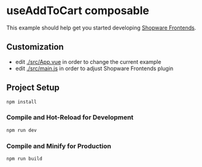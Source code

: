 # useAddToCart composable

This example should help get you started developing [Shopware Frontends](https://github.com/shopware/frontends).

## Customization

- edit [./src/App.vue](./src/App.vue) in order to change the current example
- edit [./src/main.js](./src/main.js) in order to adjust Shopware Frontends plugin

## Project Setup

```sh
npm install
```

### Compile and Hot-Reload for Development

```sh
npm run dev
```

### Compile and Minify for Production

```sh
npm run build
```

